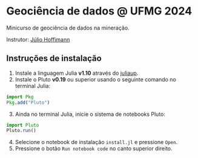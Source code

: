 # Geociência de dados @ UFMG 2024

Minicurso de geociência de dados na mineração.

Instrutor: [Júlio Hoffimann](https://juliohm.github.io)

## Instruções de instalação

1. Instale a linguagem Julia **v1.10** através do
   [juliaup](https://apps.microsoft.com/store/detail/julia/9NJNWW8PVKMN?hl=pt-br&gl=br&rtc=1).
2. Instale o Pluto **v0.19** ou superior usando o seguinte comando no terminal Julia:

```julia
import Pkg
Pkg.add("Pluto")
```

3. Ainda no terminal Julia, inicie o sistema de notebooks Pluto:

```julia
import Pluto
Pluto.run()
```

4. Selecione o notebook de instalação `install.jl` e pressione `Open`.
5. Pressione o botão `Run notebook code` no canto superior direito.